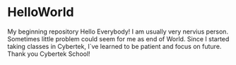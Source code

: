 # HelloWorld
My beginning repository
Hello Everybody!
I am usually very nervius person. Sometimes little problem could seem for me as end of World.
Since I started taking classes in Cybertek, I`ve learned to be patient and focus on future. Thank you Cybertek School!
